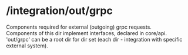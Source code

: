 # /integration/out/grpc

Components required for external (outgoing) grpc requests.  
Components of this dir implement interfaces, declared in core/api.  
'out/grpc' can be a root dir for dir set (each dir - integration with specific external system).  